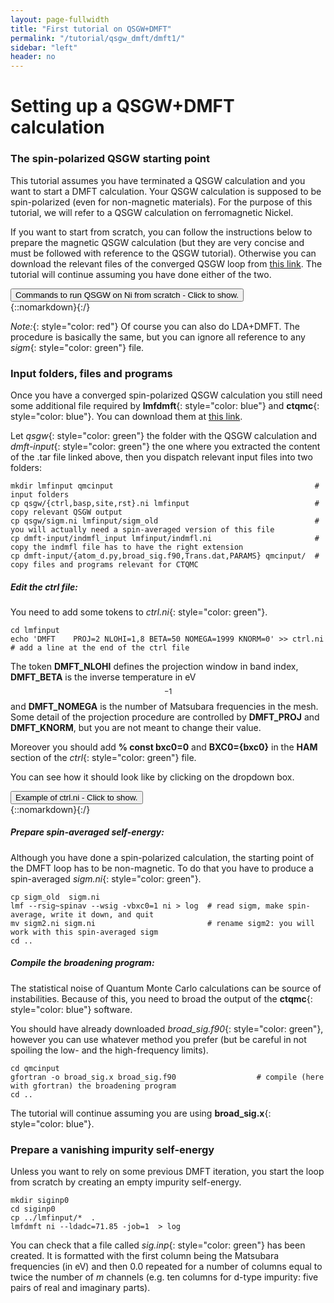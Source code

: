 ```yaml
---
layout: page-fullwidth
title: "First tutorial on QSGW+DMFT"
permalink: "/tutorial/qsgw_dmft/dmft1/"
sidebar: "left"
header: no
---
```


# Setting up a QSGW+DMFT calculation

### The spin-polarized QSGW starting point 

This tutorial assumes you have terminated a QSGW calculation and you want to start a DMFT calculation. Your QSGW calculation is supposed to be spin-polarized (even for non-magnetic materials). For the purpose of this tutorial, we will refer to a QSGW calculation on ferromagnetic Nickel. 

If you want to start from scratch, you can follow the instructions below to prepare the magnetic QSGW calculation (but they are very concise and must be followed with reference to the QSGW tutorial). Otherwise you can download the relevant files of the converged QSGW loop from [this link](https://lordcephei.github.io/assets/download/inputfiles/qsgw_ni.tar.gz).
The tutorial will continue assuming you have done either of the two.

<div onclick="elm = document.getElementById('qsgw_ni'); if(elm.style.display == 'none') elm.style.display = 'block'; else elm.style.display = 'none';"><button type="button" class="button tiny radius">Commands to run QSGW on Ni from scratch - Click to show.</button></div>
{::nomarkdown}<div style="display:none;margin:0px 25px 0px 25px;"id="qsgw_ni">{:/}

The file *init.ni*{: style="color: green"} to start working on Ni is: 

```
LATTICE
   SPCGRP=225
   A=3.524 UNITS=A
SITE
   ATOM=Ni X=0 0 0
   MMOM=0.0 0.0 0.6
```

To run a full QSGW calculation follow the commands below

```
blm ni --gw --wsitex
mv actrl.ni ctrl.ni
vi ctrl.ni                       # edit control file assigning nit=20, nsp=2, sig=8, nkabc=10, gmax=8.7 among the % const section
lmfa ni 
mv basp0.ni basp.ni
lmf ni                           # At the end of this run (10 iterations, few minutes) mmom=.6442223 ; ehf=-3036.6239355
echo '-1' | lmfgwd ni -vnsp=2
lmgwsc --wt --openmp=20 --code2 --sym -maxit=15 --metal --getsigp --tol=2e-5  ni
```
The value of the parameters chose are a pretty low but they can provide a fast enough starting point for the QSGW+DMFT loop. 
The total time required by the calculation above is ~10 hours.

{::nomarkdown}</div>{:/}

*Note:*{: style="color: red"} Of course you can also do LDA+DMFT. The procedure is basically the same, but you can ignore all reference to any *sigm*{: style="color: green"} file.

### Input folders, files and programs

Once you have a converged spin-polarized QSGW calculation you still need some additional file required by **lmfdmft**{: style="color: blue"} and **ctqmc**{: style="color: blue"}. You can download them at [this link](https://lordcephei.github.io/assets/download/inputfiles/dmft-input.tar.gz).

Let *qsgw*{: style="color: green"} the folder with the QSGW calculation and *dmft-input*{: style="color: green"} the one where you extracted the content of the .tar file linked above, then you dispatch relevant input files into two folders:

```
mkdir lmfinput qmcinput                                             # input folders
cp qsgw/{ctrl,basp,site,rst}.ni lmfinput                            # copy relevant QSGW output
cp qsgw/sigm.ni lmfinput/sigm_old                                   # you will actually need a spin-averaged version of this file
cp dmft-input/indmfl_input lmfinput/indmfl.ni                       # copy the indmfl file has to have the right extension 
cp dmft-input/{atom_d.py,broad_sig.f90,Trans.dat,PARAMS} qmcinput/  # copy files and programs relevant for CTQMC
```

##### _**Edit the ctrl file:**_ 
You need to add some tokens to *ctrl.ni*{: style="color: green"}. 

```
cd lmfinput
echo 'DMFT    PROJ=2 NLOHI=1,8 BETA=50 NOMEGA=1999 KNORM=0' >> ctrl.ni  # add a line at the end of the ctrl file 
```

The token **DMFT_NLOHI** defines the projection window in band index, **DMFT_BETA** is the inverse temperature in eV$$^{-1}$$ and **DMFT_NOMEGA** is the number of Matsubara frequencies in the mesh. Some detail of the projection procedure are controlled by **DMFT_PROJ** and **DMFT_KNORM**, but you are not meant to change their value.

Moreover you should add **% const bxc0=0** and **BXC0={bxc0}** in the **HAM** section of the *ctrl*{: style="color: green"} file.

You can see how it should look like by clicking on the dropdown box.
<div onclick="elm = document.getElementById('ctrl-4dmft'); if(elm.style.display == 'none') elm.style.display = 'block'; else elm.style.display = 'none';"><button type="button" class="button tiny radius">Example of ctrl.ni - Click to show.</button></div>
{::nomarkdown}<div style="display:none;margin:0px 25px 0px 25px;"id="ctrl-4dmft">{:/}

```
 # Autogenerated from init.ni using: 
 # blm ni --gw --wsitex 

 # Variables entering into expressions parsed by input
 % const nit=20
 % const met=5
 % const so=0 nsp=2
 % const lxcf=2 lxcf1=0 lxcf2=0     # for PBE use: lxcf=0 lxcf1=101 lxcf2=130
 % const pwmode=0 pwemax=3          # Use pwmode=1 or 11 to add APWs
 % const sig=8 gwemax=2 gcutb=3.3 gcutx=2.7  # GW-specific
 % const nkabc=10 nkgw=nkabc gmax=8.7

 VERS  LM:7 FP:7 # ASA:7
 IO    SHOW=f HELP=f IACTIV=f VERBOS=35,35  OUTPUT=*
 EXPRESS
 # Lattice vectors and site positions
   file=   site

 # Basis set
   gmax=   {gmax}                   # PW cutoff for charge density
   autobas[pnu=1 loc=1 lmto=5 mto=4 gw=1 pfloat=2]
 
 # Self-consistency
   nit=    {nit}                    # Maximum number of iterations
   mix=    B2,b=.3,k=7              # Charge density mixing parameters
   conv=   1e-5                     # Convergence tolerance (energy)
   convc=  3e-5                     # tolerance in RMS (output-input) density
 
 # Brillouin zone
   nkabc=  {nkabc}                  # 1 to 3 values.  Use n1<0 => |n1| ~ total number
   metal=  {met}                    # Management of k-point integration weights in metals   

 # Potential
   nspin=  {nsp}                    # 2 for spin polarized calculations
   so=     {so}                     # 1 turns on spin-orbit coupling
   xcfun=  {lxcf},{lxcf1},{lxcf2}   # set lxcf=0 for libxc functionals 

 #SYMGRP i r4x r3d
 HAM
       PWMODE={pwmode} PWEMIN=0 PWEMAX={pwemax}  # For APW addition to basis
       FORCES={so==0} ELIND=-0.7 
       RDSIG={sig} SIGP[EMAX={gwemax}]  # Add self-energy to LDA
 GW    NKABC={nkgw} GCUTB={gcutb} GCUTX={gcutx} DELRE=.01 .1 
       GSMEAR=0.003 PBTOL=1e-3
 SPEC 
   ATOM=Ni         Z= 28  R= 2.354453  LMX=3  LMXA=4
   MMOM=0.0 0.0 0.6 
```
{::nomarkdown}</div>{:/}

#####  _**Prepare spin-averaged self-energy:**_
Although you have done a spin-polarized calculation, the starting point of the DMFT loop has to be non-magnetic. To do that you have to produce a spin-averaged *sigm.ni*{: style="color: green"}. 

```
cp sigm_old  sigm.ni
lmf --rsig~spinav --wsig -vbxc0=1 ni > log  # read sigm, make spin-average, write it down, and quit
mv sigm2.ni sigm.ni                         # rename sigm2: you will work with this spin-averaged sigm 
cd ..
```

##### _**Compile the broadening program:**_
The statistical noise of Quantum Monte Carlo calculations can be source of instabilities. Because of this, you need to broad the output of the **ctqmc**{: style="color: blue"} software.

You should have already downloaded *broad_sig.f90*{: style="color: green"}, however you can use whatever method you prefer (but be careful in not spoiling the low- and the high-frequency limits).

```
cd qmcinput
gfortran -o broad_sig.x broad_sig.f90                  # compile (here with gfortran) the broadening program
cd ..
```
The tutorial will continue assuming you are using **broad_sig.x**{: style="color: blue"}.

### Prepare a vanishing impurity self-energy 
Unless you want to rely on some previous DMFT iteration, you start the loop from scratch by creating an empty impurity self-energy. 

```
mkdir siginp0
cd siginp0
cp ../lmfinput/*  . 
lmfdmft ni --ldadc=71.85 -job=1  > log
```

You can check that a file called *sig.inp*{: style="color: green"} has been created. It is formatted with the first column being the Matsubara frequencies (in eV) and then 0.0 repeated for a number of columns equal to twice the number of _m_ channels (e.g. ten columns for d-type impurity: five pairs of real and imaginary parts).
